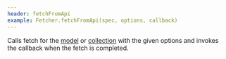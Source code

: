 ```yaml
---
header: fetchFromApi
example: Fetcher.fetchFromApi(spec, options, callback)
---
```


Calls fetch for the [model](http://backbonejs.org#Model-fetch) or [collection](http://backbonejs.org#Collection-fetch) with the given options and invokes the callback when the fetch is completed.

